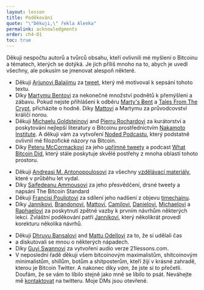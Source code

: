 ```yaml
---
layout: lesson
title: Poděkování
quote: "\"Děkuji,\" řekla Alenka"
permalink: acknowledgments
order: ch4-01
toc: true
---
```


Děkuji nespočtu autorů a tvůrců obsahu, kteří ovlivnili mé myšlení o Bitcoinu 
a tématech, kterých se dotýká. Je jich příliš mnoho na to, abych je uvedl 
všechny, ale pokusím se jmenovat alespoň některé.

<!-- Part I -->
-   Děkuji [Arjunovi Balajimu][Arjun Balaji] za [tweet][the tweet], který mě motivoval k sepsání 
    tohoto textu.
-   Díky [Martymu Bentovi][Marty Bent] za nekonečné množství podnětů k přemýšlení 
    a zábavu. Pokud nejste přihlášeni k odběru [Marty's Ƀent] a [Tales 
    From The Crypt], přicházíte o hodně. Díky [Mattovi][Matt] a Martymu 
    za průvodcovství králičí norou.
-   Děkuji [Michaelu Goldsteinovi][Michael Goldstein] and [Pierru Rochardovi][Pierre Rochard] za kurátorství 
    a poskytování nejlepší literatury o Bitcoinu prostřednictvím [Nakamoto
    Institute]. A děkuji vám za vytvoření [Noded Podcastu][Noded Podcast], který podstatně 
    ovlivnil mé filozofické názory na Bitcoin.
-   Díky [Peteru McCormackovi][Peter McCormack] za jeho [upřímné tweety][honest tweets] a podcast [What
    Bitcoin Did], který stále poskytuje skvělé postřehy z mnoha oblastí 
    tohoto prostoru.
<!-- Part II -->
-   Děkuji [Andreasi M. Antonopoulosovi][Andreas M. Antonopoulos] za všechny [vzdělávací materiály][educational material], 
    které v průběhu let vydal.
-   Díky [Saifedeanu Ammousovi][Saifedean Ammous] za jeho přesvědčení, drsné tweety a napsání 
    The Bitcoin Standard
-   Děkuji [Francisi Pouliotovi][Francis Pouliot] za sdílení jeho nadšení z objevu [timechainu][timechain].
-   Díky [Jannikovi][Jannik], [Brandonovi][Brandon], [Mattovi][Matt], [Camilovi][Camilo], [Danielovi][Daniel], 
    [Michaelovi][Michael] a [Raphaelovi][Raphael] za poskytnutí zpětné vazby k prvním návrhům 
    některých lekcí. Zvláštní poděkování patří [Jannikovi][Jannik], který několikrát 
    provedl korekturu několika návrhů.
<!-- Part III -->
-   Děkuji [Dhruvu Bansalovi][Dhruv Bansal] and [Mattu Odellovi][Matt] za to, že si udělali čas 
-   a diskutovali se mnou o některých nápadech.
-   Díky [Guyi Swannovi][Guy Swann] za vytvoření audio verze 21lessons.com.
-   V neposlední řadě děkuji všem bitcoinovým maximalistům, shitcoinovým 
    minimalistům, shillům, botům a shitposterům, kteří žijí v krásné zahradě, 
    kterou je Bitcoin Twitter. A nakonec díky *vám*, že jste si to přečetli. 
    Doufám, že se vám to líbilo stejně jako mně se líbilo to psát. Neváhejte 
    mě [kontaktovat][reach out to me] na twitteru. Moje DMs jsou otevřené.

<!-- Twitter -->
[Guy Swann]: https://twitter.com/TheCryptoconomy
[Arjun Balaji]: https://twitter.com/arjunblj
[Saifedean Ammous]: https://twitter.com/saifedean
[Dhruv Bansal]: https://twitter.com/dhruvbansal
[Marty Bent]: https://twitter.com/martybent
[Matt Odell]: https://twitter.com/matt_odell
[Matt]: https://twitter.com/matt_odell
[Michael Goldstein]: https://twitter.com/bitstein
[Pierre Rochard]: https://twitter.com/pierre_rochard
[Hugo Nguyen]: hhttps://twitter.com/hugohano
[Jannik]: https://twitter.com/jnnksbrt
[Camilo]: https://twitter.com/CamiloJdL
[deniz]: https://twitter.com/deniz_zgur
[Michael]: https://twitter.com/michael_rogger
[Daniel]: https://twitter.com/dnlggr
[Raphael]: https://twitter.com/dinemuatta
[Dan Held]: https://twitter.com/danheld
[Vijay Boyapati]: https://twitter.com/real_vijay
[Hasu]: https://twitter.com/hasufl
[Brandon]: https://twitter.com/bquittem
[Andreas M. Antonopoulos]: https://twitter.com/aantonop
[Francis Pouliot]: https://twitter.com/francispouliot_
[timechain]: https://twitter.com/francispouliot_/status/1106028072799744002
[Aleksandar Svetski]:https://twitter.com/AleksSvetski
[Michael Kerbleski]: https://twitter.com/kerbleski
[3Blue1Brown]: https://twitter.com/3blue1brown
[Arjun Balaji]: https://twitter.com/arjunblj
[the tweet]: https://twitter.com/arjunblj/status/1050073234719293440
[Saifedean Ammous]: https://twitter.com/saifedean
[Dhruv Bansal]: https://twitter.com/dhruvbansal
[Matt Odell]: https://twitter.com/matt_odell
[Matt]: https://twitter.com/matt_odell
[Michael Goldstein]: https://twitter.com/bitstein
[Pierre Rochard]: https://twitter.com/pierre_rochard
[Nakamoto Institute]: http://nakamotoinstitute.org
[Jannik]: https://twitter.com/jnnksbrt
[Dan Held]: https://twitter.com/danheld
[Vijay Boyapati]: https://twitter.com/real_vijay
[Peter McCormack]: https://twitter.com/whatbitcoindid
[honest tweets]: https://twitter.com/PeterMcCormack/status/1073196778705559553
[stacking]: https://twitter.com/hashtag/stackingsats
[reach out to me]: https://twitter.com/dergigi

<!-- Pods -->
[Tales From The Crypt]: https://talesfromthecrypt.libsyn.com/
[Noded Podcast]: https://noded.org/
[Marty's Ƀent]: http://eepurl.com/cROArD
[What Bitcoin Did]: https://www.whatbitcoindid.com/podcast

<!-- Other -->
[educational material]: https://antonopoulos.com/

<!-- Wikipedia -->
[alice]: https://en.wikipedia.org/wiki/Alice%27s_Adventures_in_Wonderland
[carroll]: https://en.wikipedia.org/wiki/Lewis_Carroll
